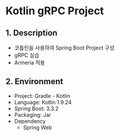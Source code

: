 # Kotlin gRPC Project

## 1. Description
* 코틀린을 사용하여 Spring Boot Project 구성
* gRPC 실습
* Armeria 적용

## 2. Environment
* Project: Gradle - Kotlin 
* Language: Kotlin 1.9.24
* Spring Boot: 3.3.2 
* Packaging: Jar 
* Dependency 
  * Spring Web